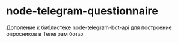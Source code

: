# node-telegram-questionnaire
Дополение к библиотеке node-telegram-bot-api для построение опросников в Телеграм ботах
